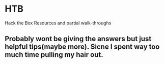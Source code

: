 # HTB
Hack the Box Resources and partial walk-throughs
## Probably wont be giving the answers but just helpful tips(maybe more). Sicne I spent way too much time pulling my hair out.

